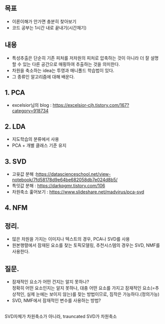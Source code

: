 ## 목표
- 이론이해가 안가면 충분히 찾아보기
- 코드 공부는 1시간 내로 끝내기(시간재기)

## 내용
- 특성추출은 단순히 기존 피처를 저차원의 피처로 압축하는 것이 아니라 더 잘 설명할 수 있는 다른 공간으로 매핑하여 추출하는 것을 의미한다. 
- 차원을 축소하는 idea는 투영과 매니폴드 학습법이 있다. 
- 그 종류인 알고리즘에 대해 배운다. 

## 1. PCA
- excelsior님의 blog : https://excelsior-cjh.tistory.com/167?category=918734

## 2. LDA
- 지도학습의 분류에서 사용
- PCA + 개별 클래스 기준 유지

## 3. SVD
- 고윳값 분해 :https://datascienceschool.net/view-notebook/7fd58178d9e64be682058db7e024d8b5/
- 특잇값 분해 : https://darkpgmr.tistory.com/106
- 차원축소 훑어보기 : https://www.slideshare.net/madvirus/pca-svd

## 4. NFM

## 정리.
- 많은 차원을 가지는 이미지나 텍스트의 경우, PCA나 SVD를 사용
- 원본행렬에서 잠재된 요소를 찾는 토픽모델링, 추천시스템의 경우는 SVD, NMF를 사용한다. 


## 질문.
- 잠재적인 요소가 어떤 건지는 알지 못하나? <br>
정확히 어떤 요소인지는 알지 못하나, 대충 어떤 요소를 가지고 잠재적인 요소(=추상적인, 실제 눈에는 보이지 않는)를 찾는 방법이므로, 짐작은 가능하다.(정의가능)
- SVD, NMF에서 잠재적인 변수를 사용하는 방법?
<br>
SVD자체가 차원축소가 아니라, trauncated SVD가 차원축소
